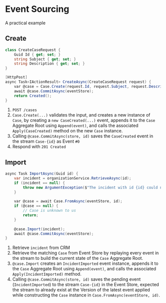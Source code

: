 # Event Sourcing
A practical example

## Create
```c#
class CreateCaseRequest {
    Guid Id { get; set; }
    string Subject { get; set; }
    string Description { get; set; }
}

[HttpPost]
async Task<IActionResult> CreateAsync(CreateCaseRequest request) {
    var @case = Case.Create(request.Id, request.Subject, request.Description);
    await @case.CommitAsync(eventStore);
    return Created();
}
```

 1) `POST /cases`
 2) `Case.Create(...)` validates the input, and creates a new instance of `Case`, by creating a `new CaseCreated(...)` event, 
 appends it to the `Case` Aggregate Root using `Append(event)`, and calls the associated `Apply(CaseCreated)` method on the 
 new `Case` instance.
 3) Calling `@case.CommitAsync(store, id)` saves the `CaseCreated` event in the stream `Case-{id}` as Event `#0`
 4) Respond with `201 Created`

## Import
```c#
async Task ImportAsync(Guid id) {
    var incident = organizationService.RetrieveAsync(id);
    if (incident == null) {
        throw new ArgumentException($"The incident with id {id} could not be found", nameof(id));
    }
    
    var @case = await Case.FromAsync(eventStore, id);
    if (@case == null) {
        // Case is unknown to us
        return;
    }
    
    @case.Import(incident);
    await @case.CommitAsync(eventStore);
}
```
 1) Retrieve `incident` from CRM
 2) Retrieve the matching `Case` from Event Store by replaying every event in the stream to build the current state of 
 the `Case` Aggregate Root.
 3) `@case.Import` creates an `IncidentImported` event instance, appends it to the `Case` Aggregate Root using `Append(event)`, 
 and calls the associated `Apply(IncidentImported)` method.
 4) Calling `@case.CommitAsync(store, id)` saves the pending event (`IncidentImported`) to the stream `Case-{id}` in the 
 Event Store, expected the stream to already exist at the Version of the latest event applied while constructing the `Case` 
 instance in `Case.FromAsync(eventStore, id)`.

 
